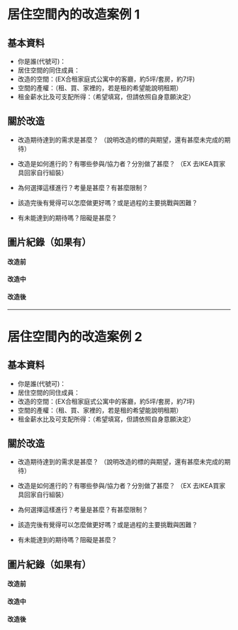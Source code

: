 #    居住空間內的改造案例 1
##    基本資料
* 你是誰(代號可)：
* 居住空間的同住成員：
* 改造的空間：(EX合租家庭式公寓中的客廳，約5坪/套房，約7坪)
* 空間的產權：（租、買、家裡的，若是租的希望能說明租期）
* 租金薪水比及可支配所得：（希望填寫，但請依照自身意願決定）

##    關於改造
* 改造期待達到的需求是甚麼？
    （說明改造的標的與期望，還有甚麼未完成的期待）
    
* 改造是如何進行的？有哪些參與/協力者？分別做了甚麼？
    （EX 去IKEA買家具回家自行組裝）
    
* 為何選擇這樣進行？考量是甚麼？有甚麼限制？

* 該造完後有覺得可以怎麼做更好嗎？或是過程的主要挑戰與困難？

* 有未能達到的期待嗎？阻礙是甚麼？

##    圖片紀錄（如果有）

####    改造前

####    改造中

####    改造後


---

#    居住空間內的改造案例 2
##    基本資料
* 你是誰(代號可)：
* 居住空間的同住成員：
* 改造的空間：(EX合租家庭式公寓中的客廳，約5坪/套房，約7坪)
* 空間的產權：（租、買、家裡的，若是租的希望能說明租期）
* 租金薪水比及可支配所得：（希望填寫，但請依照自身意願決定）

##    關於改造
* 改造期待達到的需求是甚麼？
    （說明改造的標的與期望，還有甚麼未完成的期待）
    
* 改造是如何進行的？有哪些參與/協力者？分別做了甚麼？
    （EX 去IKEA買家具回家自行組裝）
    
* 為何選擇這樣進行？考量是甚麼？有甚麼限制？

* 該造完後有覺得可以怎麼做更好嗎？或是過程的主要挑戰與困難？

* 有未能達到的期待嗎？阻礙是甚麼？

##    圖片紀錄（如果有）

####    改造前

####    改造中

####    改造後